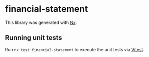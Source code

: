 # financial-statement

This library was generated with [Nx](https://nx.dev).

## Running unit tests

Run `nx test financial-statement` to execute the unit tests via [Vitest](https://vitest.dev/).
